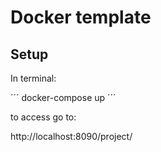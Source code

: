 # Docker template

## Setup

In terminal:

´´´
docker-compose up
´´´

to access go to:

http://localhost:8090/project/
